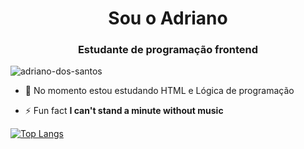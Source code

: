 <h1 align="center"> Sou o Adriano </h1>
<h3 align="center">Estudante de programação frontend</h3>

<p align="left"> <img src="https://komarev.com/ghpvc/?username=adriano-dos-santos&label=Profile%20views&color=0e75b6&style=flat" alt="adriano-dos-santos" /> </p>


- 🌱 No momento estou estudando HTML e Lógica de programação

- ⚡ Fun fact **I can't stand a minute without music**


[![Top Langs](https://github-readme-stats.vercel.app/api/top-langs/?username=adriano)](https://github.com/anuraghazra/github-readme-stats)
 
